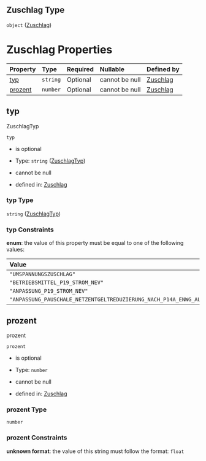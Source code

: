 ## Zuschlag Type

`object` ([Zuschlag](zuschlag.md))

# Zuschlag Properties

| Property            | Type     | Required | Nullable       | Defined by                                                                                                                                                            |
| :------------------ | :------- | :------- | :------------- | :-------------------------------------------------------------------------------------------------------------------------------------------------------------------- |
| [typ](#typ)         | `string` | Optional | cannot be null | [Zuschlag](zuschlagtyp.md "https://raw.githubusercontent.com/conuti-gmbh/bo4e-schema/master/schemas/v1/enum/ZuschlagTyp.schema.json#/properties/typ")                 |
| [prozent](#prozent) | `number` | Optional | cannot be null | [Zuschlag](zuschlag-properties-prozent.md "https://raw.githubusercontent.com/conuti-gmbh/bo4e-schema/master/schemas/v1/com/Zuschlag.schema.json#/properties/prozent") |

## typ

ZuschlagTyp

`typ`

*   is optional

*   Type: `string` ([ZuschlagTyp](zuschlagtyp.md))

*   cannot be null

*   defined in: [Zuschlag](zuschlagtyp.md "https://raw.githubusercontent.com/conuti-gmbh/bo4e-schema/master/schemas/v1/enum/ZuschlagTyp.schema.json#/properties/typ")

### typ Type

`string` ([ZuschlagTyp](zuschlagtyp.md))

### typ Constraints

**enum**: the value of this property must be equal to one of the following values:

| Value                                                                           | Explanation |
| :------------------------------------------------------------------------------ | :---------- |
| `"UMSPANNUNGSZUSCHLAG"`                                                         |             |
| `"BETRIEBSMITTEL_P19_STROM_NEV"`                                                |             |
| `"ANPASSUNG_P19_STROM_NEV"`                                                     |             |
| `"ANPASSUNG_PAUSCHALE_NETZENTGELTREDUZIERUNG_NACH_P14A_ENWG_AUF_HOEHE_DER_NNE"` |             |

## prozent

prozent

`prozent`

*   is optional

*   Type: `number`

*   cannot be null

*   defined in: [Zuschlag](zuschlag-properties-prozent.md "https://raw.githubusercontent.com/conuti-gmbh/bo4e-schema/master/schemas/v1/com/Zuschlag.schema.json#/properties/prozent")

### prozent Type

`number`

### prozent Constraints

**unknown format**: the value of this string must follow the format: `float`
